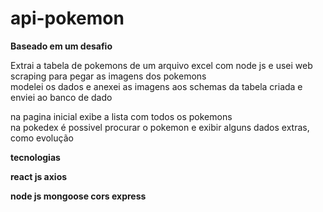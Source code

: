 # api-pokemon

<b>Baseado em um desafio</b>

Extrai a tabela de pokemons de um arquivo excel com node js e usei web scraping para pegar as imagens dos pokemons<br>
modelei os dados e anexei as imagens aos schemas da tabela criada e enviei ao banco de dado<br>

na pagina inicial exibe a lista com todos os pokemons<br>
na pokedex é possivel procurar o pokemon e exibir alguns dados extras, como evolução

<b>tecnologias<b>

react js
axios

node js
mongoose
cors
express
